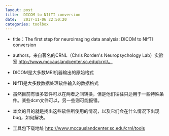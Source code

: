 ```yaml
---
layout: post
title:  DICOM to NIfTI conversion
date:   2017-11-06 22:50:20
categories: toolbox
---
```



* title：The first step for neuroimaging data analysis:
DICOM to NIfTI conversion
* authors，来自著名的CRNL（Chris Rorden's Neuropsychology Lab）实验室 http://www.mccauslandcenter.sc.edu/crnl/。
* DICOM是大多数MRI机器输出的原始格式
* NIfTI是大多数数据处理软件输入的数据格式
* 虽然目前有很多软件可以在两者之间转换，但是他们往往只适用于一些特殊条件。某些dcm文件可以，另一些则可能报错。
* 本文的目的就是找出这些软件所使用的情况，以及它们会在什么情况下出现bug，如何解决。

* 工具包下载地址 http://www.mccauslandcenter.sc.edu/crnl/tools
